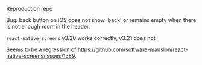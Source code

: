 Reproduction repo

Bug: back button on iOS does not show 'back' or remains empty when there is not enough room in the header.

`react-native-screens` v3.20 works correctly, v3.21 does not

Seems to be a regression of https://github.com/software-mansion/react-native-screens/issues/1589.

